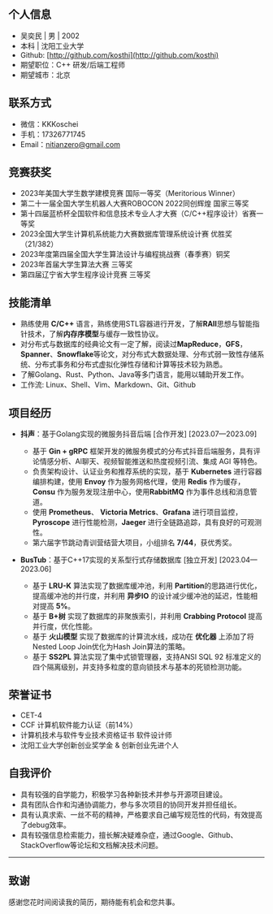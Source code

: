 ## 个人信息

- 吴奕民 | 男 | 2002
- 本科 | 沈阳工业大学
- Github: [http://github.com/kosthi](http://github.com/kosthi)
- 期望职位：C++ 研发/后端工程师
- 期望城市：北京

## 联系方式

- 微信：KKKoschei
- 手机：17326771745
- Email：nitianzero@gmail.com

## 竞赛获奖

- 2023年美国大学生数学建模竞赛 国际一等奖（Meritorious Winner）
- 第二十一届全国大学生机器人大赛ROBOCON 2022同创辉煌 国家三等奖
- 第十四届蓝桥杯全国软件和信息技术专业人才大赛（C/C++程序设计）省赛一等奖
- 2023全国大学生计算机系统能力大赛数据库管理系统设计赛 优胜奖（21/382）
- 2023年度第四届全国大学生算法设计与编程挑战赛（春季赛）铜奖
- 2023年首届大学生算法大赛 三等奖
- 第四届辽宁省大学生程序设计竞赛 三等奖

## 技能清单

- 熟练使用 **C/C++** 语言，熟练使用STL容器进行开发，了解**RAII**思想与智能指针技术，了解**内存序模型**与缓存一致性协议。
- 对分布式与数据库的经典论文有一定了解，阅读过**MapReduce**，**GFS**，**Spanner**、**Snowflake**等论文，对分布式大数据处理、分布式弱一致性存储系统、分布式事务和分布式虚拟化弹性存储和计算等技术较为熟悉。
- 了解Golang、Rust、Python、Java等多门语言，能用以辅助开发工作。
- 工作流: Linux、Shell、Vim、Markdown、Git、Github

## 项目经历

- **抖声**：基于Golang实现的微服务抖音后端 [合作开发] [2023.07—2023.09]
  - 基于 **Gin + gRPC** 框架开发的微服务模式的分布式抖音后端服务，具有评论情感分析、Al聊天、视频智能推送和热度视频引流、集成 AGI 等特色。
  - 负责架构设计、认证业务和推荐系统的实现，基于 **Kubernetes** 进行容器编排构建，使用 **Envoy** 作为服务网格代理，使用 **Redis** 作为缓存，**Consu** 作为服务发现注册中心，使用**RabbitMQ** 作为事件总线和消息管道。
  - 使用 **Prometheus**、 **Victoria Metrics**、**Grafana** 进行项目监控，**Pyroscope** 进行性能检测，**Jaeger** 进行全链路追踪，具有良好的可观测性。
  - 第六届字节跳动青训营结营大项目，小组排名 **7/44**，获优秀奖。

- **BusTub**：基于C++17实现的关系型行式存储数据库 [独立开发] [2023.04—2023.06]
  - 基于 **LRU-K** 算法实现了数据库缓冲池，利用 **Partition**的思路进行优化，提高缓冲池的并行度，并利用 **异步IO** 的设计减少缓冲池的延迟，性能相对提高 **5%**。
  - 基于 **B+树** 实现了数据库的非聚族索引，并利用 **Crabbing Protocol** 提高并行度，优化性能。
  - 基于 **火山模型** 实现了数据库的计算流水线，成功在 **优化器** 上添加了将Nested Loop Join优化为Hash Join算法的策略。
  - 基于 **SS2PL** 算法实现了集中式锁管理器，支持ANSI SQL 92 标准定义的四个隔离级别，并支持多粒度的意向锁技术与基本的死锁检测功能。

## 荣誉证书

- CET-4
- CCF 计算机软件能力认证（前14%）
- 计算机技术与软件专业技术资格证书 软件设计师
- 沈阳工业大学创新创业奖学金 & 创新创业先进个人

## 自我评价

- 具有较强的自学能力，积极学习各种新技术并参与开源项目建设。
- 具有团队合作和沟通协调能力，参与多次项目的协同开发并担任组长。
- 具有认真求索、一丝不苟的精神，严格要求自己编写规范性的代码，有效提高了debug效率。
- 具有较强信息检索能力，擅长解决疑难杂症，通过Google、Github、StackOverflow等论坛和文档解决技术问题。

---

## 致谢

感谢您花时间阅读我的简历，期待能有机会和您共事。
